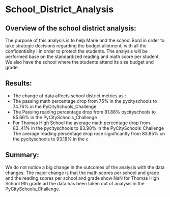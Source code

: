 # School_District_Analysis
## Overview of the school district analysis:
The purpose of this analysis is to help Marie and the school Bord in order to take strategic decisions regarding the budget allotment, with all the confidentiality I in order to protect the students. The analysis will be performed base on the standardized reading and math score per student. We also have the school where the students attend its size budget and grade.
## Results:
* The change of data affects school district metrics as :
* The passing math percentage drop from 75% in the pycityschools to 74.76% in the PyCitySchools_Challenge
* The Passing reading percentage drop from 81.88% pycityschools to 85.66% in the PyCitySchools_Challenge
* For Thomas High School the average math percentage drop from 83..41% in the pycityschools to 83.90% in the PyCitySchools_Challenge
The average reading percentage drop rose significantly from 83.85% on the pycityschools to 93.18% in the c

## Summary: 
We do not notice a big change in the outcomes of the analysis with the data changes. The major change is that the math scores per school and grade and the reading scores per school and grade show NaN for Thomas High School 9th grade ad the data has been taken out of analysis in the PyCitySchools_Challenge.

